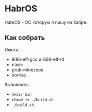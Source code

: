 # HabrOS
HabrOS - ОС которую я пишу на Хабре. 
## Как собрать
Иметь:
- i686-elf-gcc и i686-elf-ld
- nasm
- grub-mkrescue
- xorriso
  
Выполнить:
- `mkdir bin`
- `chmod +x ./build.sh`
- `./build.sh`
